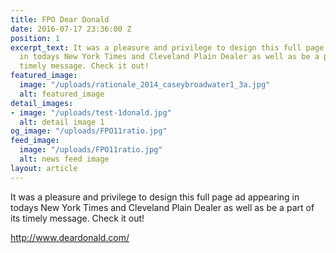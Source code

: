```yaml
---
title: FPO Dear Donald
date: 2016-07-17 23:36:00 Z
position: 1
excerpt_text: It was a pleasure and privilege to design this full page ad appearing
  in todays New York Times and Cleveland Plain Dealer as well as be a part of its
  timely message. Check it out!
featured_image:
  image: "/uploads/rationale_2014_caseybroadwater1_3a.jpg"
  alt: featured_image
detail_images:
- image: "/uploads/test-1donald.jpg"
  alt: detail image 1
og_image: "/uploads/FPO11ratio.jpg"
feed_image:
  image: "/uploads/FPO11ratio.jpg"
  alt: news feed image
layout: article
---
```


It was a pleasure and privilege to design this full page ad appearing in todays New York Times and Cleveland Plain Dealer as well as be a part of its timely message. Check it out!

http://www.deardonald.com/